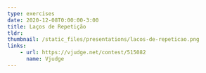```yaml
---
type: exercises
date: 2020-12-08T0:00:00-3:00
title: Laços de Repetição
tldr: 
thumbnail: /static_files/presentations/lacos-de-repeticao.png
links: 
    - url: https://vjudge.net/contest/515082
      name: Vjudge
---
```

